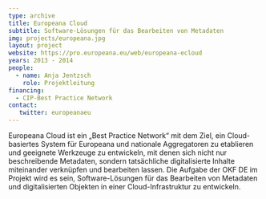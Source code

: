 ```yaml
---
type: archive
title: Europeana Cloud
subtitle: Software-Lösungen für das Bearbeiten von Metadaten
img: projects/europeana.jpg
layout: project
website: https://pro.europeana.eu/web/europeana-ecloud
years: 2013 - 2014
people:
  - name: Anja Jentzsch
    role: Projektleitung
financing:
  - CIP-Best Practice Network
contact:
   twitter: europeanaeu
---
```

Europeana Cloud ist ein „Best Practice Network“ mit dem Ziel, ein Cloud-basiertes System für Europeana und nationale Aggregatoren zu etablieren und geeignete Werkzeuge zu entwickeln,
mit denen sich nicht nur beschreibende Metadaten, sondern tatsächliche digitalisierte Inhalte miteinander verknüpfen und bearbeiten lassen.
Die Aufgabe der OKF DE im Projekt wird es sein, Software-Lösungen für das Bearbeiten von Metadaten und digitalisierten Objekten in einer Cloud-Infrastruktur zu entwickeln.